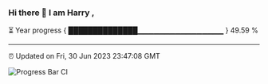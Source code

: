 ### Hi there 👋 I am Harry , 

⏳ Year progress { ██████████████▁▁▁▁▁▁▁▁▁▁▁▁▁▁▁▁ } 49.59 %

---

⏰ Updated on Fri, 30 Jun 2023 23:47:08 GMT

![Progress Bar CI](https://github.com/duykhang68/duykhang68/workflows/Progress%20Bar%20CI/badge.svg)
